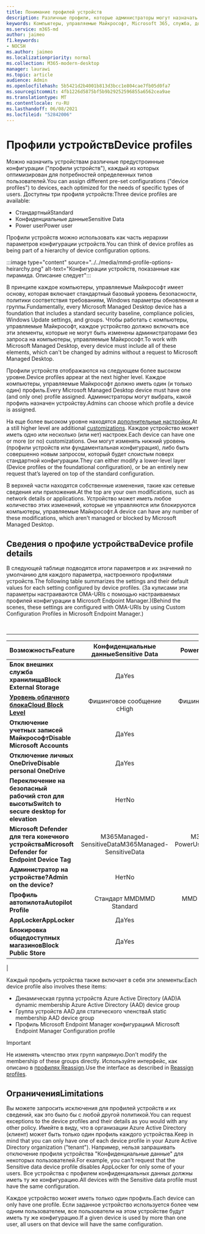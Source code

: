```yaml
---
title: Понимание профилей устройств
description: Различные профили, которые администраторы могут назначать устройствам
keywords: Компьютеры, управляемые Майкрософт, Microsoft 365, служба, документация
ms.service: m365-md
author: jaimeo
f1.keywords:
- NOCSH
ms.author: jaimeo
ms.localizationpriority: normal
ms.collection: M365-modern-desktop
manager: laurawi
ms.topic: article
audience: Admin
ms.openlocfilehash: 5b5421d2b4001b813d3bcc1e804cae7fb05d0fa7
ms.sourcegitcommit: 4fb1226d5875bf5b9b29252596855a6562cea9ae
ms.translationtype: MT
ms.contentlocale: ru-RU
ms.lasthandoff: 06/08/2021
ms.locfileid: "52842006"
---
```

# <a name="device-profiles"></a><span data-ttu-id="541fb-104">Профили устройств</span><span class="sxs-lookup"><span data-stu-id="541fb-104">Device profiles</span></span>

<span data-ttu-id="541fb-105">Можно назначить устройствам различные предустроинные конфигурации ("профили устройств"), каждый из которых оптимизирован для потребностей определенных типов пользователей.</span><span class="sxs-lookup"><span data-stu-id="541fb-105">You can assign different pre-set configurations ("device profiles") to devices, each optimized for the needs of specific types of users.</span></span> <span data-ttu-id="541fb-106">Доступны три профиля устройств:</span><span class="sxs-lookup"><span data-stu-id="541fb-106">Three device profiles are available:</span></span>

- <span data-ttu-id="541fb-107">Стандартный</span><span class="sxs-lookup"><span data-stu-id="541fb-107">Standard</span></span>
- <span data-ttu-id="541fb-108">Конфиденциальные данные</span><span class="sxs-lookup"><span data-stu-id="541fb-108">Sensitive Data</span></span>
- <span data-ttu-id="541fb-109">Power user</span><span class="sxs-lookup"><span data-stu-id="541fb-109">Power user</span></span>

<span data-ttu-id="541fb-110">Профили устройств можно использовать как часть иерархии параметров конфигурации устройств.</span><span class="sxs-lookup"><span data-stu-id="541fb-110">You can think of device profiles as being part of a hierarchy of device configuration options.</span></span>

:::image type="content" source="../../media/mmd-profile-options-heirarchy.png" alt-text="Конфигурации устройств, показанные как пирамида. Описание следует":::

<span data-ttu-id="541fb-112">В принципе каждое компьютеры, управляемые Майкрософт имеет основу, которая включает стандартный базовый уровень безопасности, политики соответствия требованиям, Windows параметры обновления и группы.</span><span class="sxs-lookup"><span data-stu-id="541fb-112">Fundamentally, every Microsoft Managed Desktop device has a foundation that includes a standard security baseline, compliance policies, Windows Update settings, and groups.</span></span> <span data-ttu-id="541fb-113">Чтобы работать с компьютеры, управляемые Майкрософт, каждое устройство должно включать все эти элементы, которые не могут быть изменены администраторами без запроса на компьютеры, управляемые Майкрософт.</span><span class="sxs-lookup"><span data-stu-id="541fb-113">To work with Microsoft Managed Desktop, every device must include all of these elements, which can't be changed by admins without a request to Microsoft Managed Desktop.</span></span>

<span data-ttu-id="541fb-114">Профили устройств отображаются на следующем более высоком уровне.</span><span class="sxs-lookup"><span data-stu-id="541fb-114">Device profiles appear at the next higher level.</span></span> <span data-ttu-id="541fb-115">Каждое компьютеры, управляемые Майкрософт должно иметь один (и только один) профиль.</span><span class="sxs-lookup"><span data-stu-id="541fb-115">Every Microsoft Managed Desktop device must have one (and only one) profile assigned.</span></span> <span data-ttu-id="541fb-116">Администраторы могут выбрать, какой профиль назначен устройству.</span><span class="sxs-lookup"><span data-stu-id="541fb-116">Admins can choose which profile a device is assigned.</span></span>

<span data-ttu-id="541fb-117">На еще более высоком уровне находятся [дополнительные настройки.](customizing.md)</span><span class="sxs-lookup"><span data-stu-id="541fb-117">At a still higher level are additional [customizations](customizing.md).</span></span> <span data-ttu-id="541fb-118">Каждое устройство может иметь одно или несколько (или нет) настроек.</span><span class="sxs-lookup"><span data-stu-id="541fb-118">Each device can have one or more (or no) customizations.</span></span> <span data-ttu-id="541fb-119">Они могут изменять нижний уровень (профили устройств или фундаментальная конфигурация), либо быть совершенно новым запросом, который будет слоистым поверх стандартной конфигурации.</span><span class="sxs-lookup"><span data-stu-id="541fb-119">They can either modify a lower-level layer (Device profiles or the foundational configuration),  or be an entirely new request that’s layered on top of the standard configuration.</span></span>

<span data-ttu-id="541fb-120">В верхней части находятся собственные изменения, такие как сетевые сведения или приложения.</span><span class="sxs-lookup"><span data-stu-id="541fb-120">At the top are your own modifications, such as network details or applications.</span></span> <span data-ttu-id="541fb-121">Устройство может иметь любое количество этих изменений, которые не управляются или блокируются компьютеры, управляемые Майкрософт.</span><span class="sxs-lookup"><span data-stu-id="541fb-121">A device can have any number of these modifications, which aren't managed or blocked by Microsoft Managed Desktop.</span></span>


## <a name="device-profile-details"></a><span data-ttu-id="541fb-122">Сведения о профиле устройства</span><span class="sxs-lookup"><span data-stu-id="541fb-122">Device profile details</span></span>

<span data-ttu-id="541fb-123">В следующей таблице подводятся итоги параметров и их значений по умолчанию для каждого параметра, настроенного профилями устройств.</span><span class="sxs-lookup"><span data-stu-id="541fb-123">The following table summarizes the settings and their default values for each setting configured by device profiles.</span></span> <span data-ttu-id="541fb-124">(За кулисами эти параметры настраиваются OMA-URIs с помощью настраиваемых профилей конфигурации в Microsoft Endpoint Manager.)</span><span class="sxs-lookup"><span data-stu-id="541fb-124">(Behind the scenes, these settings are configured with OMA-URIs by using Custom Configuration Profiles in Microsoft Endpoint Manager.)</span></span>

<br>

****

|<span data-ttu-id="541fb-125">Возможность</span><span class="sxs-lookup"><span data-stu-id="541fb-125">Feature</span></span>|<span data-ttu-id="541fb-126">Конфиденциальные данные</span><span class="sxs-lookup"><span data-stu-id="541fb-126">Sensitive Data</span></span>|<span data-ttu-id="541fb-127">Power User</span><span class="sxs-lookup"><span data-stu-id="541fb-127">Power User</span></span>|<span data-ttu-id="541fb-128">Стандартный</span><span class="sxs-lookup"><span data-stu-id="541fb-128">Standard</span></span>|
|---|:---:|:---:|:---:|
|<span data-ttu-id="541fb-129">**Блок внешних служба хранилища**</span><span class="sxs-lookup"><span data-stu-id="541fb-129">**Block External Storage**</span></span>|<span data-ttu-id="541fb-130">Да</span><span class="sxs-lookup"><span data-stu-id="541fb-130">Yes</span></span>|<span data-ttu-id="541fb-131">Да</span><span class="sxs-lookup"><span data-stu-id="541fb-131">Yes</span></span>|<span data-ttu-id="541fb-132">Нет</span><span class="sxs-lookup"><span data-stu-id="541fb-132">No</span></span>|
|<span data-ttu-id="541fb-133">**[Уровень облачного блока](/graph/api/resources/intune-deviceconfig-defendercloudblockleveltype)**</span><span class="sxs-lookup"><span data-stu-id="541fb-133">**[Cloud Block Level](/graph/api/resources/intune-deviceconfig-defendercloudblockleveltype)**</span></span>|<span data-ttu-id="541fb-134">Фишинговое сообщение с</span><span class="sxs-lookup"><span data-stu-id="541fb-134">High</span></span>|<span data-ttu-id="541fb-135">Фишинговое сообщение с</span><span class="sxs-lookup"><span data-stu-id="541fb-135">High</span></span>|<span data-ttu-id="541fb-136">Фишинговое сообщение с</span><span class="sxs-lookup"><span data-stu-id="541fb-136">High</span></span>|
|<span data-ttu-id="541fb-137">**Отключение учетных записей Майкрософт**</span><span class="sxs-lookup"><span data-stu-id="541fb-137">**Disable Microsoft Accounts**</span></span>|<span data-ttu-id="541fb-138">Да</span><span class="sxs-lookup"><span data-stu-id="541fb-138">Yes</span></span>|<span data-ttu-id="541fb-139">Да</span><span class="sxs-lookup"><span data-stu-id="541fb-139">Yes</span></span>|<span data-ttu-id="541fb-140">Нет</span><span class="sxs-lookup"><span data-stu-id="541fb-140">No</span></span>|
|<span data-ttu-id="541fb-141">**Отключение личных OneDrive**</span><span class="sxs-lookup"><span data-stu-id="541fb-141">**Disable personal OneDrive**</span></span>|<span data-ttu-id="541fb-142">Да</span><span class="sxs-lookup"><span data-stu-id="541fb-142">Yes</span></span>|<span data-ttu-id="541fb-143">Да</span><span class="sxs-lookup"><span data-stu-id="541fb-143">Yes</span></span>|<span data-ttu-id="541fb-144">Нет</span><span class="sxs-lookup"><span data-stu-id="541fb-144">No</span></span>|
|<span data-ttu-id="541fb-145">**Переключение на безопасный рабочий стол для высоты**</span><span class="sxs-lookup"><span data-stu-id="541fb-145">**Switch to secure desktop for elevation**</span></span>|<span data-ttu-id="541fb-146">Нет</span><span class="sxs-lookup"><span data-stu-id="541fb-146">No</span></span>|<span data-ttu-id="541fb-147">Да</span><span class="sxs-lookup"><span data-stu-id="541fb-147">Yes</span></span>|<span data-ttu-id="541fb-148">Нет</span><span class="sxs-lookup"><span data-stu-id="541fb-148">No</span></span>|
|<span data-ttu-id="541fb-149">**Microsoft Defender для тега конечного устройства**</span><span class="sxs-lookup"><span data-stu-id="541fb-149">**Microsoft Defender for Endpoint Device Tag**</span></span>|<span data-ttu-id="541fb-150">M365Managed-SensitiveData</span><span class="sxs-lookup"><span data-stu-id="541fb-150">M365Managed-SensitiveData</span></span>|<span data-ttu-id="541fb-151">M365Managed-PowerUser</span><span class="sxs-lookup"><span data-stu-id="541fb-151">M365Managed-PowerUser</span></span>|<span data-ttu-id="541fb-152">M365Managed-Standard</span><span class="sxs-lookup"><span data-stu-id="541fb-152">M365Managed-Standard</span></span>|
|<span data-ttu-id="541fb-153">**Администратор на устройстве?**</span><span class="sxs-lookup"><span data-stu-id="541fb-153">**Admin on the device?**</span></span>|<span data-ttu-id="541fb-154">Нет</span><span class="sxs-lookup"><span data-stu-id="541fb-154">No</span></span>|<span data-ttu-id="541fb-155">Да</span><span class="sxs-lookup"><span data-stu-id="541fb-155">Yes</span></span>|<span data-ttu-id="541fb-156">Нет</span><span class="sxs-lookup"><span data-stu-id="541fb-156">No</span></span>|
|<span data-ttu-id="541fb-157">**Профиль автопилота**</span><span class="sxs-lookup"><span data-stu-id="541fb-157">**Autopilot Profile**</span></span>|<span data-ttu-id="541fb-158">Стандарт MMD</span><span class="sxs-lookup"><span data-stu-id="541fb-158">MMD Standard</span></span>|<span data-ttu-id="541fb-159">MMD Power User</span><span class="sxs-lookup"><span data-stu-id="541fb-159">MMD Power User</span></span>|<span data-ttu-id="541fb-160">Стандарт MMD</span><span class="sxs-lookup"><span data-stu-id="541fb-160">MMD Standard</span></span>|
|<span data-ttu-id="541fb-161">**AppLocker**</span><span class="sxs-lookup"><span data-stu-id="541fb-161">**AppLocker**</span></span>|<span data-ttu-id="541fb-162">Да</span><span class="sxs-lookup"><span data-stu-id="541fb-162">Yes</span></span>|<span data-ttu-id="541fb-163">Нет</span><span class="sxs-lookup"><span data-stu-id="541fb-163">No</span></span>|<span data-ttu-id="541fb-164">Нет</span><span class="sxs-lookup"><span data-stu-id="541fb-164">No</span></span>|
|<span data-ttu-id="541fb-165">**Блокировка общедоступных магазинов**</span><span class="sxs-lookup"><span data-stu-id="541fb-165">**Block Public Store**</span></span>|<span data-ttu-id="541fb-166">Да</span><span class="sxs-lookup"><span data-stu-id="541fb-166">Yes</span></span>|<span data-ttu-id="541fb-167">Да</span><span class="sxs-lookup"><span data-stu-id="541fb-167">Yes</span></span>|<span data-ttu-id="541fb-168">Нет</span><span class="sxs-lookup"><span data-stu-id="541fb-168">No</span></span>|
|

<span data-ttu-id="541fb-169">Каждый профиль устройства также включает в себя эти элементы:</span><span class="sxs-lookup"><span data-stu-id="541fb-169">Each device profile also involves these items:</span></span>

- <span data-ttu-id="541fb-170">Динамическая группа устройств Azure Active Directory (AAD)</span><span class="sxs-lookup"><span data-stu-id="541fb-170">A dynamic membership Azure Active Directory (AAD) device group</span></span>
- <span data-ttu-id="541fb-171">Группа устройств AAD для статического членства</span><span class="sxs-lookup"><span data-stu-id="541fb-171">A static membership AAD device group</span></span>
- <span data-ttu-id="541fb-172">Профиль Microsoft Endpoint Manager конфигурации</span><span class="sxs-lookup"><span data-stu-id="541fb-172">A Microsoft Endpoint Manager Configuration profile</span></span>

> [!IMPORTANT]
> <span data-ttu-id="541fb-173">Не изменять членство этих групп напрямую.</span><span class="sxs-lookup"><span data-stu-id="541fb-173">Don’t modify the membership of these groups directly.</span></span> <span data-ttu-id="541fb-174">Используйте интерфейс, как описано в [профилях Reassign](../working-with-managed-desktop/change-device-profile.md).</span><span class="sxs-lookup"><span data-stu-id="541fb-174">Use the interface as described in [Reassign profiles](../working-with-managed-desktop/change-device-profile.md).</span></span>

## <a name="limitations"></a><span data-ttu-id="541fb-175">Ограничения</span><span class="sxs-lookup"><span data-stu-id="541fb-175">Limitations</span></span>

<span data-ttu-id="541fb-176">Вы можете запросить исключения для профилей устройств и их сведений, как это было бы с любой другой политикой.</span><span class="sxs-lookup"><span data-stu-id="541fb-176">You can request exceptions to the device profiles and their details as you would with any other policy.</span></span> <span data-ttu-id="541fb-177">Имейте в виду, что в организации Azure Active Directory (клиент) может быть только один профиль каждого устройства.</span><span class="sxs-lookup"><span data-stu-id="541fb-177">Keep in mind that you can only have one of each device profile in your Azure Active Directory organization ("tenant").</span></span> <span data-ttu-id="541fb-178">Например, нельзя запрашивать отключение профиля устройства "Конфиденциальные данные" для некоторых пользователей.</span><span class="sxs-lookup"><span data-stu-id="541fb-178">For example, you can't request that the Sensitive data device profile disables AppLocker for only some of your users.</span></span> <span data-ttu-id="541fb-179">Все устройства с профилем конфиденциальных данных должны иметь ту же конфигурацию.</span><span class="sxs-lookup"><span data-stu-id="541fb-179">All devices with the Sensitive data profile must have the same configuration.</span></span>

<span data-ttu-id="541fb-180">Каждое устройство может иметь только один профиль.</span><span class="sxs-lookup"><span data-stu-id="541fb-180">Each device can only have one profile.</span></span> <span data-ttu-id="541fb-181">Если заданное устройство используется более чем одним пользователем, все пользователи на этом устройстве будут иметь ту же конфигурацию.</span><span class="sxs-lookup"><span data-stu-id="541fb-181">If a given device is used by more than one user, all users on that device will have the same configuration.</span></span>
